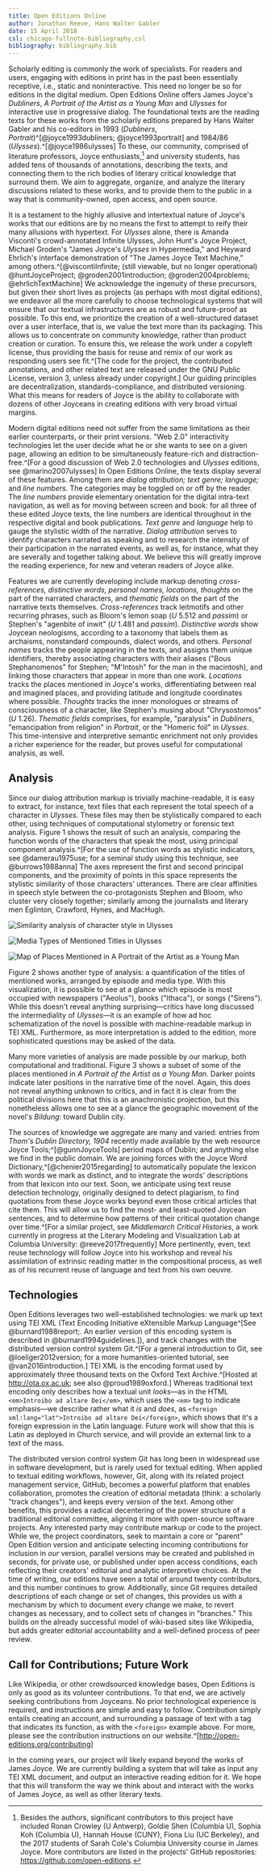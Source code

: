 ```yaml
---
title: Open Editions Online
author: Jonathan Reeve, Hans Walter Gabler
date: 15 April 2018
csl: chicago-fullnote-bibliography.csl
bibliography: bibliography.bib
---
```


Scholarly editing is commonly the work of specialists. For readers and users, engaging with editions in print has in the past been essentially receptive, i.e., static and noninteractive. This need no longer be so for editions in the digital medium. Open Editions Online offers James Joyce's *Dubliners*, *A Portrait of the Artist as a Young Man* and *Ulysses* for interactive use in progressive dialog. The foundational texts are the reading texts for these works from the scholarly editions prepared by Hans Walter Gabler and his co-editors in 1993 (*Dubliners*, *Portrait*)^[@joyce1993dubliners; @joyce1993portrait] and 1984/86 (*Ulysses*).^[@joyce1986ulysses] To these, our community, comprised of literature professors, Joyce enthusiasts,[^contrib] and university students, has added tens of thousands of annotations, describing the texts, and connecting them to the rich bodies of literary critical knowledge that surround them. We aim to aggregate, organize, and analyze the literary discussions related to these works, and to provide them to the public in a way that is community-owned, open access, and open source.

[^contrib]: Besides the authors, significant contributors to this project have included Ronan Crowley (U Antwerp), Goldie Shen (Columbia U), Sophia Koh (Columbia U), Hannah House (CUNY), Fiona Liu (UC Berkeley), and the 2017 students of Sarah Cole's Columbia University course in James Joyce. More contributors are listed in the projects' GitHub repositories: https://github.com/open-editions.

It is a testament to the highly allusive and intertextual nature of Joyce's works that our editions are by no means the first to attempt to reify their many allusions with hypertext. For _Ulysses_ alone, there is Amanda Visconti's crowd-annotated Infinite Ulysses, John Hunt's Joyce Project, Michael Groden's "James Joyce's _Ulysses_ in Hypermedia," and Heyward Ehrlich's interface demonstration of "The James Joyce Text Machine," among others.^[@viscontiInfinite; (still viewable, but no longer operational) @huntJoyceProject; @groden2001introduction; @groden2004problems; @ehrlichTextMachine] We acknowledge the ingenuity of these precursors, but given their short lives as projects (as perhaps with most digital editions), we endeavor all the more carefully to choose technological systems that will ensure that our textual infrastructures are as robust and future-proof as possible. To this end, we prioritize the creation of a well-structured dataset over a user interface, that is, we value the text more than its packaging. This allows us to concentrate on community knowledge, rather than product creation or curation. To ensure this, we release the work under a copyleft license, thus providing the basis for reuse and remix of our work as responding users see fit.^[The code for the project, the contributed annotations, and other related text are released under the GNU Public License, version 3, unless already under copyright.] Our guiding principles are decentralization, standards-compliance, and distributed versioning. What this means for readers of Joyce is the ability to collaborate with dozens of other Joyceans in creating editions with very broad virtual margins.

Modern digital editions need not suffer from the same limitations as their earlier counterparts, or their print versions. "Web 2.0" interactivity technologies let the user decide what he or she wants to see on a given page, allowing an edition to be simultaneously feature-rich and distraction-free.^[For a good discussion of Web 2.0 technologies and _Ulysses_ editions, see @marino2007ulysses] In Open Editions Online, the texts display several of these features. Among them are *dialog attribution; text genre; language;* and *line numbers.* The categories may be toggled on or off by the reader. The *line numbers* provide elementary orientation for the digital intra-text navigation, as well as for moving between screen and book: for all three of these edited Joyce texts, the line numbers are identical throughout in the respective digital and book publications. *Text genre* and *language* help to gauge the stylistic width of the narrative. *Dialog attribution* serves to identify characters narrated as speaking and to research the intensity of their participation in the narrated events, as well as, for instance, what they are severally and together talking about. We believe this will greatly improve the reading experience, for new and veteran readers of Joyce alike.

Features we are currently developing include markup denoting *cross-references, distinctive words, personal names, locations,* *thoughts* on the part of the narrated characters, and *thematic fields* on the part of the narrative texts themselves. *Cross-references* track leitmotifs and other recurring phrases, such as Bloom's lemon soap (*U* 5.512 and *passim*) or Stephen's "agenbite of inwit" (*U* 1.481 and *passim*). *Distinctive words* show Joycean neologisms, according to a taxonomy that labels them as archaisms, nonstandard compounds, dialect words, and others. *Personal names* tracks the people appearing in the texts, and assigns them unique identifiers, thereby associating characters with their aliases ("Bous Stephanomenos" for Stephen; "M'Intosh" for the man in the macintosh), and linking those characters that appear in more than one work. *Locations* tracks the places mentioned in Joyce's works, differentiating between real and imagined places, and providing latitude and longitude coordinates where possible. *Thoughts* tracks the inner monologues or streams of consciousness of a character, like Stephen's musing about "Chrysostomos" (*U* 1.26). *Thematic fields* comprises, for example, "paralysis" in _Dubliners_, "emancipation from religion" in _Portrait_, or the "Homeric foil" in _Ulysses_. This time-intensive and interpretive semantic enrichment not only provides a richer experience for the reader, but proves useful for computational analysis, as well.

## Analysis

Since our dialog attribution markup is trivially machine-readable, it is easy to extract, for instance, text files that each represent the total speech of a character in _Ulysses_. These files may then be stylistically compared to each other, using techniques of computational stylometry or forensic text analysis. Figure 1 shows the result of such an analysis, comparing the function words of the characters that speak the most, using principal component analysis.^[For the use of function words as stylistic indicators, see @damerau1975use; for a seminal study using this technique, see @burrows1988anna] The axes represent the first and second principal components, and the proximity of points in this space represents the stylistic similarity of those characters' utterances. There are clear affinities in speech style between the co-protagonists Stephen and Bloom, who cluster very closely together; 
similarly among the journalists and literary men Eglinton, Crawford, Hynes, and MacHugh.

![Similarity analysis of character style in _Ulysses_](images/pca.svg)

![Media Types of Mentioned Titles in _Ulysses_](images/media.svg)

![Map of Places Mentioned in _A Portrait of the Artist as a Young Man_](images/map.png)

Figure 2 shows another type of analysis: a quantification of the titles of mentioned works, arranged by episode and media type. With this visualization, it is possible to see at a glance which episode is most occupied with newspapers ("Aeolus"), books ("Ithaca"), or songs ("Sirens"). While this doesn't reveal anything surprising—critics have long discussed the intermediality of _Ulysses_—it is an example of how ad hoc schematization of the novel is possible with machine-readable markup in TEI XML. Furthermore, as more interpretation is added to the edition, more sophisticated questions may be asked of the data.

Many more varieties of analysis are made possible by our markup, both computational and traditional. Figure 3 shows a subset of some of the places mentioned in _A Portrait of the Artist as a Young Man_. Darker points indicate later positions in the narrative time of the novel. Again, this does not reveal anything unknown to critics, and in fact it is clear from the political divisions here that this is an anachronistic projection, but this nonetheless allows one to see at a glance the geographic movement of the novel's _Bildung_: toward Dublin city.

The sources of knowledge we aggregate are many and varied: entries from _Thom's Dublin Directory, 1904_ recently made available by the web resource Joyce Tools;^[@gunnJoyceTools] period maps of Dublin; and anything else we find in the public domain. We are joining forces with the Joyce Word Dictionary,^[@chenier2015regarding] to automatically populate the lexicon with words we mark as distinct, and to integrate the words' descriptions from that lexicon into our text. Soon, we anticipate using text reuse detection technology, originally designed to detect plagiarism, to find quotations from these Joyce works beyond even those critical articles that cite them. This will allow us to find the most- and least-quoted Joycean sentences, and to determine how patterns of their critical quotation change over time.^[For a similar project, see _Middlemarch Critical Histories_, a work currently in progress at the Literary Modeling and Visualization Lab at Columbia University: @reeve2017frequently] More pertinently, even, text reuse technology will follow Joyce into his workshop and reveal his assimilation of extrinsic reading matter in the compositional process, as well as of his recurrent reuse of language and text from his own oeuvre.

## Technologies

Open Editions leverages two well-established technologies: we mark up text using TEI XML (Text Encoding Initiative eXtensible Markup Language^[See @burnard1988report;. An earlier version of this encoding system is described in @burnard1994guidelines.]), and track changes with the distributed version control system Git.^[For a general introduction to Git, see @loeliger2012version; for a more humanities-oriented tutorial, see @van2016introduction.] TEI XML is the encoding format used by approximately three thousand texts on the Oxford Text Archive.^[Hosted at http://ota.ox.ac.uk; see also @proud1989oxford.] Whereas traditional text encoding only describes how a textual unit *looks*—as in the HTML `<em>Introibo ad altare Dei</em>`, which uses the `<em>` tag to indicate emphasis—we describe rather what it *is* and *does*, as `<foreign xml:lang="lat">Introibo ad altare Dei</foreign>`, which shows that it's a foreign expression in the Latin language. Future work will show that this is Latin as deployed in Church service, and will provide an external link to a text of the mass.

The distributed version control system Git has long been in widespread use in software development, but is rarely used for textual editing. When applied to textual editing workflows, however, Git, along with its related project management service, GitHub, becomes a powerful platform that enables collaboration, promotes the creation of editorial metadata (think: a scholarly "track changes"), and keeps every version of the text. Among other benefits, this provides a radical decentering of the power structure of a traditional editorial committee, aligning it more with open-source software projects. Any interested party may contribute markup or code to the project. While we, the project coordinators, seek to maintain a core or "parent" Open Edition version and anticipate selecting incoming contributions for inclusion in *our* version, parallel versions may be created and published in seconds, for private use, or published under open access conditions, each reflecting their creators' editorial and analytic interpretive choices. At the time of writing, our editions have seen a total of around twenty contributors, and this number continues to grow. Additionally, since Git requires detailed descriptions of each change or set of changes, this provides us with a mechanism by which to document every change we make, to revert changes as necessary, and to collect sets of changes in "branches." This builds on the already successful model of wiki-based sites like Wikipedia, but adds greater editorial accountability and a well-defined process of peer review.

## Call for Contributions; Future Work

Like Wikipedia, or other crowdsourced knowledge bases, Open Editions is only as good as its volunteer contributions. To that end, we are actively seeking contributions from Joyceans. No prior technological experience is required, and instructions are simple and easy to follow. Contribution simply entails creating an account, and surrounding a passage of text with a tag that indicates its function, as with the `<foreign>` example above. For more, please see the contribution instructions on our website.^[http://open-editions.org/contributing]

In the coming years, our project will likely expand beyond the works of James Joyce. We are currently building a system that will take as input any TEI XML document, and output an interactive reading edition for it. We hope that this will transform the way we think about and interact with the works of James Joyce, as well as other literary texts.
